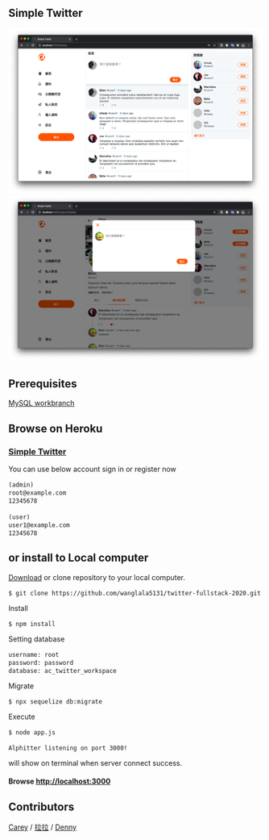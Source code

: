## Simple Twitter

![index](/public/images/index.png)
![index](/public/images/tweet.png)


## Prerequisites

[MySQL workbranch](https://dev.mysql.com/downloads/workbench/)


## Browse on Heroku

### [Simple Twitter](https://radiant-headland-29348.herokuapp.com/signin)

You can use below account sign in or register now
```
(admin)
root@example.com
12345678

(user)
user1@example.com
12345678
```


## or install to Local computer

[Download](https://github.com/wanglala5131/twitter-fullstack-2020/archive/master.zip) or clone repository to your local computer.
```
$ git clone https://github.com/wanglala5131/twitter-fullstack-2020.git
```
Install
```
$ npm install
```

Setting database
```
username: root
password: password
database: ac_twitter_workspace
```

Migrate 
```
$ npx sequelize db:migrate
```

Execute
```
$ node app.js
```

`Alphitter listening on port 3000!`

will show on terminal when server connect success.

#### Browse [http://localhost:3000](http://localhost:3000) 


## Contributors
[Carey](https://github.com/schiafang/) /
[拉拉](https://github.com/wanglala5131) / 
[Denny](https://github.com/denny1011133)


